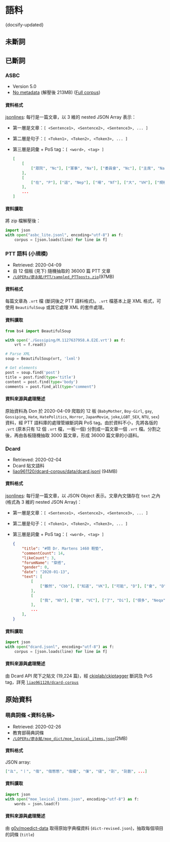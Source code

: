 語料
==============================

{docsify-updated}


未斷詞
------------------------------


已斷詞
------------------------------


### ASBC

- Version 5.0
- [No metadata](https://drive.google.com/file/d/1rPj_cLwAwnIMZvHSA9ejCgQHJPev6SRQ) (解壓後 213MB)
([Full corpus](https://drive.google.com/file/d/1yIdtvMu8vMpwhgTl9zRTL1Dj8feKEv-G)) 

#### 資料格式

[jsonlines](http://jsonlines.org): 每行是一篇文章，以 3 維的 nested JSON Array 表示：

- 第一層是文章：`[ <Sentence1>, <Sentence2>, <Sentence3>, ... ]`
- 第二層是句子：`[ <Token1>, <Token2>, <Token3>, ... ]`
- 第三層是詞彙 + PoS tag：`[ <word>, <tag> ]` 

	```json
	[
		[
			["眾院", "Nc"], ["軍事", "Na"], ["委員會", "Nc"], ["主席", "Na"], ["亞斯平", "Nb"], ["說", "VE"], ["，", "COMMACATEGORY"]
		], 
		[
			["在", "P"], ["這", "Nep"], ["場", "Nf"], ["大", "VH"], ["規模", "Na"], ["空中", "Nc"], ["攻擊", "Nv"], ["行動", "Na"], ["中", "Ng"], ["，", "COMMACATEGORY"]
		], 
		...
	]
	```
	
#### 資料讀取

將 zip 檔解壓後：
```python
import json
with open("asbc_lite.jsonl", encoding="utf-8") as f:
	corpus = [json.loads(line) for line in f]
```


### PTT 語料 (小規模)

- Retrieved: 2020-04-09
- 自 12 個板 (見下) 隨機抽取的 36000 篇 PTT 文章
- [`/LOPERs/廖永賦/PTT/sampled_PTTposts.zip`](https://drive.google.com/file/d/1iCkEOdIL02yAiY1DVOHj5fLHqaOoODzI)(97MB)


#### 資料格式

每篇文章為 `.vrt` 檔 (斷詞後之 PTT 語料格式)。`.vrt` 檔基本上是 XML 格式，可使用 `BeautifulSoup` 或其它處理 XML 的套件處理。


#### 資料讀取

```python
from bs4 import BeautifulSoup

with open('./Gossiping/M.1127637958.A.E2E.vrt') as f:
	vrt = f.read()

# Parse XML
soup = BeautifulSoup(vrt, 'lxml')

# Get elements
post = soup.find('post')
title = post.find(type='title')
content = post.find(type='body')
comments = post.find_all(type="comment")
```


#### 資料來源與處理簡述

原始資料為 Don 於 2020-04-09 爬取的 12 板 (`BabyMother`, `Boy-Girl`, `gay`, `Gossiping`, `Hate`, `HatePolitics`, `Horror`, `JapanMovie`, `joke`,`LGBT_SEX`, `NTU`, `sex`) 資料，經 PTT 語料庫的處理管線斷詞與 PoS tag。由於資料不小，先將各版的 `.vrt` (原本只有 12 個 `.vrt` 檔，一板一個) 分割成一篇文章一個 `.vrt` 檔。分割之後，再由各板隨機抽取 3000 篇文章，形成 36000 篇文章的小語料。




### Dcard

- Retrieved: 2020-02-04
- Dcard 貼文語料
- [liao961120/dcard-corpus/data/dcard.jsonl](https://github.com/liao961120/dcard-corpus/tree/master/data/dcard.jsonl) (94MB)


#### 資料格式

[jsonlines](http://jsonlines.org): 每行是一篇文章，以 JSON Object 表示。文章內文儲存在 `text` 之內 (格式為 3 維的 nested JSON Array)：

- 第一層是文章：`[ <Sentence1>, <Sentence2>, <Sentence3>, ... ]`
- 第二層是句子：`[ <Token1>, <Token2>, <Token3>, ... ]`
- 第三層是詞彙 + PoS tag：`[ <word>, <tag> ]` 

	```json
	{
		"title": "#問 Dr. Martens 1460 鞋墊", 
		"commentCount": 14, 
		"likeCount": 3, 
		"forumName": "穿搭", 
		"gender": 0, 
		"date": "2020-01-13",
		"text": [
			[
				["雖然", "Cbb"], ["知道", "VK"], ["可能", "D"], ["會", "D"], ["被", "P"], ...
			],
			[
				["我", "Nh"], ["做", "VC"], ["了", "Di"], ["很多", "Neqa"], ["功課", "Na"], ...
			],
			...
		],
	}
	```

#### 資料讀取

```python
import json
with open("dcard.jsonl", encoding="utf-8") as f:
	corpus = [json.loads(line) for line in f]
```


#### 資料來源與處理簡述

由 Dcard API 爬下之貼文 (19,224 篇)，經 [ckiplab/ckiptagger](https://github.com/ckiplab/ckiptagger) 斷詞及 PoS tag，詳見 [`liao961120/dcard-corpus`](https://github.com/liao961120/dcard-corpus)



原始資料
----------------------------


### 萌典詞條 <資料名稱>

- Retrieved: 2020-02-26
- 教育部萌典詞條
- [`/LOPERs/廖永賦/moe_dict/moe_lexical_items.json`](https://drive.google.com/file/d/1T_WJcWcaYVPhFWqIdAfup30-bauzxXVa)(2MB)

#### 資料格式

JSON array:

```json
["⺔", "⼁", "㑳", "㑳憋憋", "㑳擾", "㑿", "㒓", "㓦", "㓦劃", ...]
```

#### 資料讀取

```python
import json
with open("moe_lexical_items.json", encoding="utf-8") as f:
    words = json.load(f)
```

#### 資料來源與處理簡述

由 [g0v/moedict-data](https://github.com/g0v/moedict-data/blob/master/dict-revised.json) 取得原始字典檔資料 (`dict-revised.json`)，抽取每個項目的詞條 (`title`)

